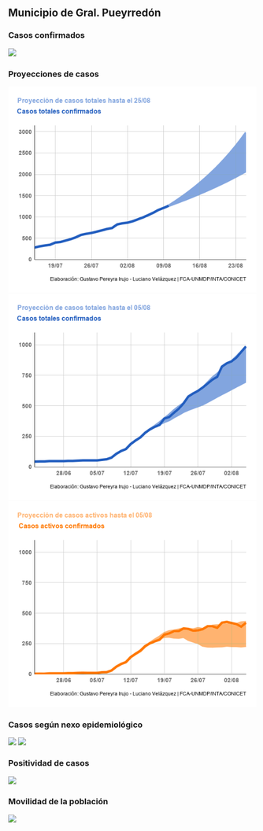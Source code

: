 ﻿## Municipio de Gral. Pueyrredón

### Casos confirmados

![](https://docs.google.com/spreadsheets/d/e/2PACX-1vTJYBO-KtjWgpZOlq87cBZ5dnlXtnkq-CX8ZzMSXDtPX2s36dSabdtpEAx3tTdCzsmWUY1A-oe1GU_L/pubchart?oid=134977041&format=image)

### Proyecciones de casos

![](https://github.com/gpereyrairujo/datos-covid19/raw/main/graficos/proyeccion_25_08.png?raw=true)
![](https://github.com/gpereyrairujo/datos-covid19/raw/main/graficos/proyeccion_05_08.png?raw=true)
![](https://github.com/gpereyrairujo/datos-covid19/raw/main/graficos/proyeccion_activos_05_08.png?raw=true)

### Casos según nexo epidemiológico

![](https://docs.google.com/spreadsheets/d/e/2PACX-1vTJYBO-KtjWgpZOlq87cBZ5dnlXtnkq-CX8ZzMSXDtPX2s36dSabdtpEAx3tTdCzsmWUY1A-oe1GU_L/pubchart?oid=1162594666&format=image)
![](https://docs.google.com/spreadsheets/d/e/2PACX-1vTJYBO-KtjWgpZOlq87cBZ5dnlXtnkq-CX8ZzMSXDtPX2s36dSabdtpEAx3tTdCzsmWUY1A-oe1GU_L/pubchart?oid=237870530&format=image)

### Positividad de casos

![](https://docs.google.com/spreadsheets/d/e/2PACX-1vTJYBO-KtjWgpZOlq87cBZ5dnlXtnkq-CX8ZzMSXDtPX2s36dSabdtpEAx3tTdCzsmWUY1A-oe1GU_L/pubchart?oid=1433604090&format=image)

### Movilidad de la población

![](https://docs.google.com/spreadsheets/d/e/2PACX-1vTJYBO-KtjWgpZOlq87cBZ5dnlXtnkq-CX8ZzMSXDtPX2s36dSabdtpEAx3tTdCzsmWUY1A-oe1GU_L/pubchart?oid=1662670999&format=image)
